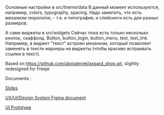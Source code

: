 Основные настройки в src/theme/data
В данный момент используются, например, colors, typography, spacing.
Надо заметить, что есть механизм responsive, - т.е. и типография, и спейсинги есть для разных размеров.

А сами виджеты в src/widgets
Сейчас пока есть только несколько кнопок, скаффолд. Button, button_login, button_menu, text, text_link.
Например, в виджет "текст" встроен механизм, который позволяет заменять в тексте маркеры на виджеты (чтобы красиво встраивать ссылки в текст).

Based on https://github.com/aloisdeniel/asgard_shop.git, slightly redesigned for Freeje

Documents :

[Slides](https://www.figma.com/proto/TBq8pQIi94evB7TeXDDzRt/FlutterViking---Design-Systems?page-id=123%3A363&node-id=123%3A364&viewport=241%2C48%2C0.07&scaling=contain&starting-point-node-id=123%3A364)

[UX/UI/Design System Figma document](https://www.figma.com/file/TBq8pQIi94evB7TeXDDzRt/FlutterViking---Design-Systems?node-id=15%3A408)

[UI Prototype](https://www.figma.com/proto/TBq8pQIi94evB7TeXDDzRt/FlutterViking---Design-Systems?page-id=4%3A249&node-id=4%3A250&viewport=241%2C48%2C2.7&scaling=min-zoom&starting-point-node-id=4%3A250)